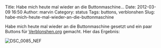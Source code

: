 Title: Habe mich heute mal wieder an die Buttonmaschine...
Date: 2012-03-09 16:50
Author: marvin
Category: status
Tags: buttons, verblonshen
Slug: habe-mich-heute-mal-wieder-an-die-buttonmaschine

Habe mich heute mal wieder an die Buttonmaschine gesetzt und ein paar
Buttons für [Verblonshen.org](http://verblonshen.org) gemacht. Hier das
Ergebnis:

![DSC_0085_NEF]({static}/images/DSC_0085_NEF.jpg)

